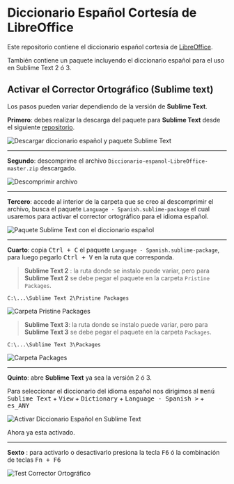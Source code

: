 # Diccionario Español Cortesía de LibreOffice

Este repositorio contiene el diccionario español cortesía de [LibreOffice](https://github.com/LibreOffice/dictionaries/tree/master/es).

También contiene un paquete incluyendo el diccionario español para el uso en Sublime Text 2 ó 3.

## Activar el Corrector Ortográfico (Sublime text)

Los pasos pueden variar dependiendo de la versión de **Sublime Text**.

**Primero**: debes realizar la descarga del paquete para **Sublime Text** desde el siguiente [repositorio](https://github.com/01luisrene/Diccionario-espanol-LibreOffice).

![Descargar diccionario español y paquete Sublime Text](https://01luisrene.com/content/images/2016/11/descargar_diccionario_y_paquete.png)

***

**Segundo**: descomprime el archivo `Diccionario-espanol-LibreOffice-master.zip` descargado.

![Descomprimir archivo](https://01luisrene.com/content/images/2016/11/descomprimir.png)

***

**Tercero**: accede al interior de la carpeta que se creo al descomprimir el archivo, busca el paquete `Language - Spanish.sublime-package` el cual usaremos para activar el corrector ortográfico para el idioma español.

![Paquete Sublime Text con el diccionario español](https://01luisrene.com/content/images/2016/11/paquete_diccionario_es.png)

***

**Cuarto**: copia <kbd>Ctrl + C</kbd>  el paquete `Language - Spanish.sublime-package`, para luego pegarlo <kbd>Ctrl + V</kbd> en la ruta que corresponda.

> **Sublime Text 2** : la ruta donde se instalo puede variar, pero para **Sublime Text 2** se debe pegar el paquete en la carpeta `Pristine Packages`.


```
C:\...\Sublime Text 2\Pristine Packages
```

![Carpeta Pristine Packages](https://01luisrene.com/content/images/2016/11/carpeta_pristine_packages.png)

> **Sublime Text 3**: la ruta donde se instalo puede variar, pero para **Sublime Text 3** se debe pegar el paquete en la carpeta `Packages`.

```
C:\...\Sublime Text 3\Packages
```

![Carpeta Packages](https://01luisrene.com/content/images/2016/11/carpeta_packages.png)

***

**Quinto**: abre **Sublime Text** ya sea la versión 2 ó 3.

Para seleccionar el diccionario del idioma español nos dirigimos al <kbd>menú Sublime Text</kbd> + <kbd>View</kbd> + <kbd>Dictionary</kbd> + <kbd>Language - Spanish ></kbd> + <kbd>es_ANY</kbd>

![Activar Diccionario Español en Sublime Text](https://01luisrene.com/content/images/2016/11/activar_diccionario_es.png)

Ahora ya esta activado.

***

**Sexto** : para activarlo o desactivarlo presiona la tecla <kbd>F6</kbd> ó la combinación de teclas <kbd>Fn + F6</kbd>

![Test Corrector Ortográfico](https://01luisrene.com/content/images/2016/11/test.png)
